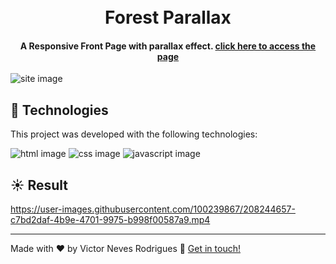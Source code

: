 <h1 align="center">
    <br>
    Forest Parallax
</h1>

<h4 align="center">
 A Responsive Front Page with parallax effect.
<a href="https://victorforest.netlify.app//">click here to access the page</a>
</h4>

<img align="center" src="https://i.imgur.com/DgkcAT1.png" alt="site image"/>

## :rocket: Technologies

This project was developed with the following technologies:

<span><img src="https://img.shields.io/badge/HTML5-E34F26?style=for-the-badge&logo=html5&logoColor=white" alt="html image" /></span>
<span><img src="https://img.shields.io/badge/CSS3-1572B6?style=for-the-badge&logo=css3&logoColor=white" alt="css image" /></span>
<span><img src="https://img.shields.io/badge/JavaScript-323330?style=for-the-badge&logo=javascript&logoColor=F7DF1E" alt="javascript image" /></span>

## :sunny: Result








https://user-images.githubusercontent.com/100239867/208244657-c7bd2daf-4b9e-4701-9975-b998f00587a9.mp4






----

Made with ♥ by Victor Neves Rodrigues :wave: [Get in touch!](https://www.linkedin.com/in/victorneves18/)

